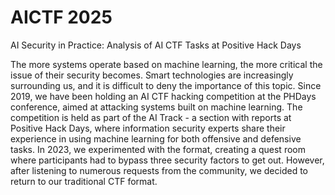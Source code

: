 # AICTF 2025
AI Security in Practice: Analysis of AI CTF Tasks at Positive Hack Days

The more systems operate based on machine learning, the more critical the issue of their security becomes. Smart technologies are increasingly surrounding us, and it is difficult to deny the importance of this topic. Since 2019, we have been holding an AI CTF hacking competition at the PHDays conference, aimed at attacking systems built on machine learning. The competition is held as part of the AI ​​Track - a section with reports at Positive Hack Days, where information security experts share their experience in using machine learning for both offensive and defensive tasks. In 2023, we experimented with the format, creating a quest room where participants had to bypass three security factors to get out. However, after listening to numerous requests from the community, we decided to return to our traditional CTF format.
